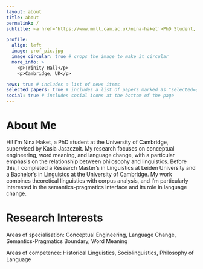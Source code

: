 ```yaml
---
layout: about
title: about
permalink: /
subtitle: <a href='https://www.mmll.cam.ac.uk/nina-haket'>PhD Student, University of Cambridge</a>. Trinity Hall

profile:
  align: left
  image: prof_pic.jpg
  image_circular: true # crops the image to make it circular
  more_info: >
    <p>Trinity Hall</p>
    <p>Cambridge, UK</p>

news: true # includes a list of news items
selected_papers: true # includes a list of papers marked as "selected={true}"
social: true # includes social icons at the bottom of the page
---
```


# About Me

Hi! I’m Nina Haket, a PhD student at the University of Cambridge, supervised by Kasia Jaszczolt. My research focuses on conceptual engineering, word meaning, and language change, with a particular emphasis on the relationship between philosophy and linguistics. Before this, I completed a Research Master’s in Linguistics at Leiden University and a Bachelor’s in Linguistcs at the University of Cambridge. My work combines theoretical linguistics with corpus analysis, and I’m particularly interested in the semantics-pragmatics interface and its role in language change.

# Research Interests

Areas of specialisation:  Conceptual Engineering, Language Change, Semantics-Pragmatics Boundary, 
     Word Meaning

Areas of competence:    Historical Linguistics, Sociolinguistics, Philosophy of Language


